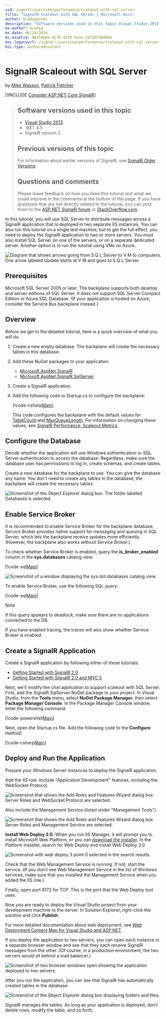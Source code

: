 ```yaml
---
uid: signalr/overview/performance/scaleout-with-sql-server
title: "SignalR Scaleout with SQL Server | Microsoft Docs"
author: bradygaster
description: "Software versions used in this topic Visual Studio 2013 .NET 4.5 SignalR version 2 Previous versions of this topic For information about earlier versions of..."
ms.author: bradyg
ms.date: 06/10/2014
ms.assetid: 98358b6e-9139-4239-ba3a-2d7dd74dd664
msc.legacyurl: /signalr/overview/performance/scaleout-with-sql-server
msc.type: authoredcontent
---
```

# SignalR Scaleout with SQL Server

by [Mike Wasson](https://github.com/MikeWasson), [Patrick Fletcher](https://github.com/pfletcher)

[!INCLUDE [Consider ASP.NET Core SignalR](~/includes/signalr/signalr-version-disambiguation.md)]

> ## Software versions used in this topic
>
>
> - [Visual Studio 2013](https://my.visualstudio.com/Downloads?q=visual%20studio%202013)
> - .NET 4.5
> - SignalR version 2
>
>
>
> ## Previous versions of this topic
>
> For information about earlier versions of SignalR, see [SignalR Older Versions](../older-versions/index.md).
>
> ## Questions and comments
>
> Please leave feedback on how you liked this tutorial and what we could improve in the comments at the bottom of the page. If you have questions that are not directly related to the tutorial, you can post them to the [ASP.NET SignalR forum](https://forums.asp.net/1254.aspx/1?ASP+NET+SignalR) or [StackOverflow.com](http://stackoverflow.com/).

In this tutorial, you will use SQL Server to distribute messages across a SignalR application that is deployed in two separate IIS instances. You can also run this tutorial on a single test machine, but to get the full effect, you need to deploy the SignalR application to two or more servers. You must also install SQL Server on one of the servers, or on a separate dedicated server. Another option is to run the tutorial using VMs on Azure.

![Diagram that shows arrows going from S Q L Server to V M to computers. One arrow labeled Update starts at V M and goes to S Q L Server.](scaleout-with-sql-server/_static/image1.png)

## Prerequisites

Microsoft SQL Server 2005 or later. The backplane supports both desktop and server editions of SQL Server. It does not support SQL Server Compact Edition or Azure SQL Database. (If your application is hosted on Azure, consider the Service Bus backplane instead.)

## Overview

Before we get to the detailed tutorial, here is a quick overview of what you will do.

1. Create a new empty database. The backplane will create the necessary tables in this database.
2. Add these NuGet packages to your application:

    - [Microsoft.AspNet.SignalR](http://nuget.org/packages/Microsoft.AspNet.SignalR)
    - [Microsoft.AspNet.SignalR.SqlServer](http://nuget.org/packages/Microsoft.AspNet.SignalR.SqlServer)
3. Create a SignalR application.
4. Add the following code to Startup.cs to configure the backplane:

    [!code-csharp[Main](scaleout-with-sql-server/samples/sample1.cs)]

   This code configures the backplane with the default values for [TableCount](https://msdn.microsoft.com/library/microsoft.aspnet.signalr.sqlscaleoutconfiguration.tablecount(v=vs.118).aspx) and [MaxQueueLength](https://msdn.microsoft.com/library/microsoft.aspnet.signalr.messaging.scaleoutconfiguration.maxqueuelength(v=vs.118).aspx). For information on changing these values, see [SignalR Performance: Scaleout Metrics](signalr-performance.md#scaleout_metrics).

## Configure the Database

Decide whether the application will use Windows authentication or SQL Server authentication to access the database. Regardless, make sure the database user has permissions to log in, create schemas, and create tables.

Create a new database for the backplane to use. You can give the database any name. You don't need to create any tables in the database; the backplane will create the necessary tables.

![Screenshot of the Object Explorer dialog box. The folder labeled Databases is selected.](scaleout-with-sql-server/_static/image2.png)

## Enable Service Broker

It is recommended to enable Service Broker for the backplane database. Service Broker provides native support for messaging and queuing in SQL Server, which lets the backplane receive updates more efficiently. (However, the backplane also works without Service Broker.)

To check whether Service Broker is enabled, query the **is\_broker\_enabled** column in the **sys.databases** catalog view.

[!code-sql[Main](scaleout-with-sql-server/samples/sample2.sql)]

![Screenshot of a window displaying the sys dot databases catalog view.](scaleout-with-sql-server/_static/image3.png)

To enable Service Broker, use the following SQL query:

[!code-sql[Main](scaleout-with-sql-server/samples/sample3.sql)]

> [!NOTE]
> If this query appears to deadlock, make sure there are no applications connected to the DB.

If you have enabled tracing, the traces will also show whether Service Broker is enabled.

## Create a SignalR Application

Create a SignalR application by following either of these tutorials:

- [Getting Started with SignalR 2.0](../getting-started/tutorial-getting-started-with-signalr.md)
- [Getting Started with SignalR 2.0 and MVC 5](../getting-started/tutorial-getting-started-with-signalr-and-mvc.md)

Next, we'll modify the chat application to support scaleout with SQL Server. First, add the SignalR.SqlServer NuGet package to your project. In Visual Studio, from the **Tools** menu, select **NuGet Package Manager**, then select **Package Manager Console**. In the Package Manager Console window, enter the following command:

[!code-powershell[Main](scaleout-with-sql-server/samples/sample4.ps1)]

Next, open the Startup.cs file. Add the following code to the **Configure** method:

[!code-csharp[Main](scaleout-with-sql-server/samples/sample5.cs)]

## Deploy and Run the Application

Prepare your Windows Server instances to deploy the SignalR application.

Add the IIS role. Include "Application Development" features, including the WebSocket Protocol.

![Screenshot that shows the Add Roles and Features Wizard dialog box. Server Roles and WebSocket Protocol are selected.](scaleout-with-sql-server/_static/image4.png)

Also include the Management Service (listed under "Management Tools").

![Screenshot that shows the Add Roles and Features Wizard dialog box. Server Roles and Management Service are selected.](scaleout-with-sql-server/_static/image5.png)

**Install Web Deploy 3.0.** When you run IIS Manager, it will prompt you to install Microsoft Web Platform, or you can [download the installer](https://go.microsoft.com/fwlink/?LinkId=255386). In the Platform Installer, search for Web Deploy and install Web Deploy 3.0

![Screenshot with web deploy 3 point 0 selected in the search results.](scaleout-with-sql-server/_static/image6.png)

Check that the Web Management Service is running. If not, start the service. (If you don't see Web Management Service in the list of Windows services, make sure that you installed the Management Service when you added the IIS role.)

Finally, open port 8172 for TCP. This is the port that the Web Deploy tool uses.

Now you are ready to deploy the Visual Studio project from your development machine to the server. In Solution Explorer, right-click the solution and click **Publish**.

For more detailed documentation about web deployment, see [Web Deployment Content Map for Visual Studio and ASP.NET](../../../whitepapers/aspnet-web-deployment-content-map.md).

If you deploy the application to two servers, you can open each instance in a separate browser window and see that they each receive SignalR messages from the other. (Of course, in a production environment, the two servers would sit behind a load balancer.)

![Screenshot of two browser windows open showing the application deployed to two servers.](scaleout-with-sql-server/_static/image7.png)

After you run the application, you can see that SignalR has automatically created tables in the database:

![Screenshot of the Object Explorer dialog box displaying folders and files.](scaleout-with-sql-server/_static/image8.png)

SignalR manages the tables. As long as your application is deployed, don't delete rows, modify the table, and so forth.

